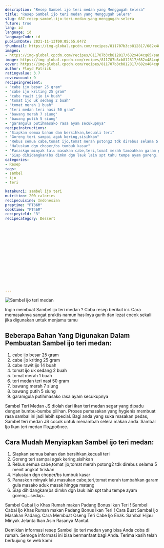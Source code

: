 ```yaml
---
description: "Resep Sambel ijo teri medan yang Menggugah Selera"
title: "Resep Sambel ijo teri medan yang Menggugah Selera"
slug: 687-resep-sambel-ijo-teri-medan-yang-menggugah-selera
future: true
lang: id
language: id
languageCode: id
publishDate: 2021-11-13T00:05:55.047Z 
thumbnail: https://img-global.cpcdn.com/recipes/811707b3cb812817/682x484cq65/sambel-ijo-teri-medan-foto-resep-utama.png
images:
- https://img-global.cpcdn.com/recipes/811707b3cb812817/682x484cq65/sambel-ijo-teri-medan-foto-resep-utama.png
image: https://img-global.cpcdn.com/recipes/811707b3cb812817/682x484cq65/sambel-ijo-teri-medan-foto-resep-utama.png
cover: https://img-global.cpcdn.com/recipes/811707b3cb812817/682x484cq65/sambel-ijo-teri-medan-foto-resep-utama.png
author: Floyd Patrick
ratingvalue: 3.7
reviewcount: 9
recipeingredient:
- "cabe ijo besar 25 gram"
- "cabe ijo kriting 25 gram"
- "cabe rawit ijo 14 buah"
- "tomat ijo uk sedang 2 buah"
- "tomat merah 1 buah"
- "teri medan teri nasi 50 gram"
- "bawang merah 7 siung"
- "bawang putih 5 siung"
- "garamgula putihmasako rasa ayam secukupnya"
recipeinstructions:
- "Siapkan semua bahan dan bersihkan,kecuali teri"
- "Goreng teri sampai agak kering,sisihkan"
- "Rebus semua cabe,tomat ijo,tomat merah potong2 tdk direbus selama 5 menit angkat tiriskan"
- "Haluskan dgn choper/bs tumbuk kasar"
- "Panaskqn minyak lalu masukan cabe,teri,tomat merah tambahkan garam gula masako aduk masak hingga matang"
- "Siap dihidangkan(bs dimkn dgn lauk lain spt tahu tempe ayam goreng...sedap.."
categories:
- Resep
tags:
- sambel
- ijo
- teri

katakunci: sambel ijo teri 
nutrition: 200 calories
recipecuisine: Indonesian
preptime: "PT36M"
cooktime: "PT46M"
recipeyield: "3"
recipecategory: Dessert


     
    
    
    
    
    
    
    
    
    
    
      
    
---
```



![Sambel ijo teri medan](https://img-global.cpcdn.com/recipes/811707b3cb812817/682x484cq65/sambel-ijo-teri-medan-foto-resep-utama.png)

Ingin membuat Sambel ijo teri medan ? Coba resep berikut ini. Cara memasaknya sangat praktis namun hasilnya gurih dan lezat cocok sekali jika digunakan untuk menjamu tamu

<!--inarticleads1-->

## Beberapa Bahan Yang Digunakan Dalam Pembuatan Sambel ijo teri medan:

1. cabe ijo besar 25 gram
1. cabe ijo kriting 25 gram
1. cabe rawit ijo 14 buah
1. tomat ijo uk sedang 2 buah
1. tomat merah 1 buah
1. teri medan teri nasi 50 gram
1. bawang merah 7 siung
1. bawang putih 5 siung
1. garamgula putihmasako rasa ayam secukupnya

Sambel Teri Medan JS diolah dari ikan teri medan segar yang dipadu dengan bumbu-bumbu pilihan. Proses pemasakan yang hygienis membuat rasa sambal ini jadi lebih special. Bagi anda yang suka masakan pedas, Sambel teri medan JS cocok untuk menambah selera makan anda. Sambal Ijo Ikan teri medan Подробнее. 

<!--inarticleads2-->

## Cara Mudah Menyiapkan Sambel ijo teri medan:

1. Siapkan semua bahan dan bersihkan,kecuali teri
1. Goreng teri sampai agak kering,sisihkan
1. Rebus semua cabe,tomat ijo,tomat merah potong2 tdk direbus selama 5 menit angkat tiriskan
1. Haluskan dgn choper/bs tumbuk kasar
1. Panaskqn minyak lalu masukan cabe,teri,tomat merah tambahkan garam gula masako aduk masak hingga matang
1. Siap dihidangkan(bs dimkn dgn lauk lain spt tahu tempe ayam goreng...sedap..


Sambel Cabai Ijo Khas Rumah makan Padang Bonus Ikan Teri ! Sambel Cabai Ijo Khas Rumah makan Padang Bonus Ikan Teri ! Cara Buat Sambal Ijo Masakan Padang. Cara Membuat Oseng Teri Cabe Ijo Enak. Sambal Hijau Minyak Jelanta Ikan Asin Rasanya Mantul. 

Demikian informasi  resep Sambel ijo teri medan   yang bisa Anda coba di rumah. Semoga informasi ini bisa bermanfaat bagi Anda. Terima kasih telah berkujung ke web kami
